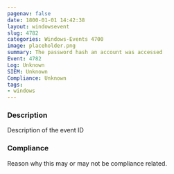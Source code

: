 ```yaml
---
pagenav: false
date: 1800-01-01 14:42:38
layout: windowsevent
slug: 4782
categories: Windows-Events 4700
image: placeholder.png
summary: The password hash an account was accessed
Event: 4782
Log: Unknown
SIEM: Unknown
Compliance: Unknown
tags:
- windows
---
```


### Description

Description of the event ID

### Compliance

Reason why this may or may not be compliance related.
